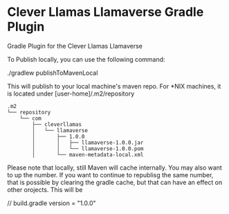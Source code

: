# Clever Llamas Llamaverse Gradle Plugin
<!-- [![Build Status](https://travis-ci.org/cleverllama/llamaverse.svg?branch=master)](https://travis-ci.org/cleverllama/llamaverse)
[![Maven Central](https://img.shields.io/maven-central/v/com.cleverllama/llamaverse.svg)](https://search.maven.org/artifact/com.cleverllama/llamaverse) -->
Gradle Plugin for the Clever Llamas Llamaverse



To Publish locally, you can use the following command:

./gradlew publishToMavenLocal

This will publish to your local machine's maven repo.  For \*NIX machines, it is located under [user-home]/.m2/repository

``` 
.m2
└── repository
    └── com
        ├── cleverllamas
        │   └── llamaverse
        │       ├── 1.0.0
        │       │   ├── llamaverse-1.0.0.jar
        │       │   └── llamaverse-1.0.0.pom
        │       └── maven-metadata-local.xml

```


Please note that locally, still Maven will cache internally.  You may also want to up the number.  If you want to continue to republisg the same number, that is possible by clearing the gradle cache, but that can have an effect on other orojects.  This will be

// build.gradle
version = "1.0.0"

